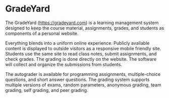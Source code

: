 # GradeYard

The GradeYard (https://gradeyard.com) is a learning management system designed to keep the course material, assignments, grades, and students as components of a personal website. 

Everything blends into a uniform online experience. Publicly available content is displayed to outside visitors as a responsive mobile friendly site. Students use the same site to read class notes, submit assignments, and check grades. The grading is done directly on the website. The software will collect and organize the submissions from students. 

The autograder is available for programming assignments, multiple-choice questions, and short answer questions. The grading system supports multiple versions of exams, random parameters, anonymous grading, team grading, self grading, and peer grading. 
